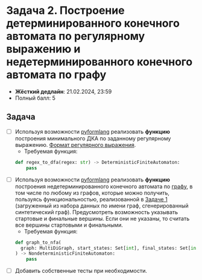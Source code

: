 # Задача 2. Построение детерминированного конечного автомата по регулярному выражению и недетерминированного конечного автомата по графу

* **Жёсткий дедлайн**: 21.02.2024, 23:59
* Полный балл: 5

## Задача

- [ ] Используя возможности [pyformlang](https://pyformlang.readthedocs.io/en/latest/) реализовать **функцию** построения минимального ДКА по заданному регулярному выражению. [Формат регулярного выражения](https://pyformlang.readthedocs.io/en/latest/usage.html#regular-expression).
  - Требуемая функция:
  ```python
  def regex_to_dfa(regex: str) -> DeterministicFiniteAutomaton:
      pass
  ```
- [ ] Используя возможности [pyformlang](https://pyformlang.readthedocs.io/en/latest/) реализовать **функцию** построения недетерминированного конечного автомата по [графу](https://networkx.org/documentation/stable/reference/classes/multidigraph.html), в том числе по любому из графов, которые можно получить, пользуясь функциональностью, реализованной в [Задаче 1](https://github.com/FormalLanguageConstrainedPathQuerying/formal-lang-course/blob/main/tasks/task1.md) (загруженный из набора данных по имени граф, сгенерированный синтетический граф). Предусмотреть возможность указывать стартовые и финальные вершины. Если они не указаны, то считать все вершины стартовыми и финальными.
  - Требуемая функция:
  ```python
  def graph_to_nfa(
    graph: MultiDiGraph, start_states: Set[int], final_states: Set[int]
  ) -> NondeterministicFiniteAutomaton:
      pass
  ```
- [ ] Добавить собственные тесты при необходимости.
